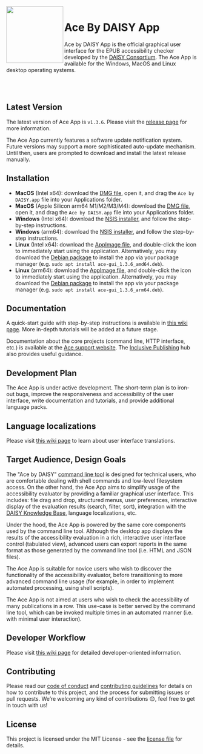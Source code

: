 <img src="./src/renderer/assets/logo.svg" alt="" width="150" align="left"/>

# Ace By DAISY App

Ace by DAISY App is the official graphical user interface for the EPUB accessibility checker developed by the [DAISY Consortium](http://daisy.org). The Ace App is available for the Windows, MacOS and Linux desktop operating systems.

<br/>
<br/>

## Latest Version

The latest version of Ace App is `v1.3.6`. Please visit the [release page](https://github.com/daisy/ace-gui/releases/tag/v1.3.6) for more information.

The Ace App currently features a software update notification system. Future versions may support a more sophisticated auto-update mechanism. Until then, users are prompted to download and install the latest release manually.

## Installation

* **MacOS** (Intel x64): download the [DMG file](https://github.com/daisy/ace-gui/releases/download/v1.3.6/Ace.by.DAISY-1.3.6.dmg), open it, and drag the `Ace by DAISY.app` file into your Applications folder.
* **MacOS** (Apple Silicon arm64 M1/M2/M3/M4): download the [DMG file](https://github.com/daisy/ace-gui/releases/download/v1.3.6/Ace.by.DAISY-1.3.6-arm64.dmg), open it, and drag the `Ace by DAISY.app` file into your Applications folder.
* **Windows** (Intel x64): download the [NSIS installer](https://github.com/daisy/ace-gui/releases/download/v1.3.6/Ace.by.DAISY.Setup.1.3.6.exe), and follow the step-by-step instructions.
* **Windows** (arm64): download the [NSIS installer](https://github.com/daisy/ace-gui/releases/download/v1.3.6/Ace.by.DAISY.Setup.1.3.6-arm64.exe), and follow the step-by-step instructions.
* **Linux** (Intel x64): download the [AppImage file](https://github.com/daisy/ace-gui/releases/download/v1.3.6/Ace.by.DAISY-1.3.6.AppImage), and double-click the icon to immediately start using the application. Alternatively, you may download the [Debian package](https://github.com/daisy/ace-gui/releases/download/v1.3.6/ace-gui_1.3.6_amd64.deb) to install the app via your package manager (e.g. `sudo apt install ace-gui_1.3.6_amd64.deb`).
* **Linux** (arm64): download the [AppImage file](https://github.com/daisy/ace-gui/releases/download/v1.3.6/Ace.by.DAISY-1.3.6-arm64.AppImage), and double-click the icon to immediately start using the application. Alternatively, you may download the [Debian package](https://github.com/daisy/ace-gui/releases/download/v1.3.6/ace-gui_1.3.6_arm64.deb) to install the app via your package manager (e.g. `sudo apt install ace-gui_1.3.6_arm64.deb`).

## Documentation

A quick-start guide with step-by-step instructions is available in [this wiki page](https://github.com/daisy/ace-gui/wiki/Quick-Start). More in-depth tutorials will be added at a future stage.

Documentation about the core projects (command line, HTTP interface, etc.) is available at the [Ace support website](https://daisy.github.io/ace). The [Inclusive Publishing](https://inclusivepublishing.org/toolbox/accessibility-checker/) hub also provides useful guidance.

## Development Plan

The Ace App is under active development. The short-term plan is to iron-out bugs, improve the responsiveness and accessibility of the user interface, write documentation and tutorials, and provide additional language packs.

## Language localizations

Please visit [this wiki page](https://github.com/daisy/ace-gui/wiki/Localization) to learn about user interface translations.

## Target Audience, Design Goals

The "Ace by DAISY" [command line tool](https://daisy.github.io/ace) is designed for technical users, who are comfortable dealing with shell commands and low-level filesystem access. On the other hand, the Ace App aims to simplify usage of the accessibility evaluator by providing a familiar graphical user interface. This includes: file drag and drop, structured menus, user preferences, interactive display of the evaluation results (search, filter, sort), integration with the [DAISY Knowledge Base](http://kb.daisy.org/publishing/docs/), language localizations, etc.

Under the hood, the Ace App is powered by the same core components used by the command line tool. Although the desktop app displays the results of the accessibility evaluation in a rich, interactive user interface control (tabulated view), advanced users can export reports in the same format as those generated by the command line tool (i.e. HTML and JSON files).

The Ace App is suitable for novice users who wish to discover the functionality of the accessibility evaluator, before transitioning to more advanced command line usage (for example, in order to implement automated processing, using shell scripts).

The Ace App is not aimed at users who wish to check the accessibility of many publications in a row. This use-case is better served by the command line tool, which can be invoked multiple times in an automated manner (i.e. with minimal user interaction).

## Developer Workflow

Please visit [this wiki page](https://github.com/daisy/ace-gui/wiki/Developer-Workflow) for detailed developer-oriented information.

## Contributing

Please read our [code of conduct](CODE_OF_CONDUCT.md) and [contributing guidelines](CONTRIBUTING.md) for details on how to contribute to this project, and the process for submitting issues or pull requests. We’re welcoming any kind of contributions 😊, feel free to get in touch with us!

## License

This project is licensed under the MIT License - see the [license file](LICENSE.md) for details.

